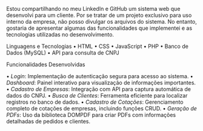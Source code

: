 Estou compartilhando no meu LinkedIn e GitHub um sistema web que desenvolvi para um cliente. Por se tratar de um projeto exclusivo para uso interno da empresa, não posso divulgar os arquivos do sistema. No entanto, gostaria de apresentar algumas das funcionalidades que implementei e as tecnologias utilizadas no desenvolvimento.<br/>

Linguagens e Tecnologias
• HTML
• CSS
• JavaScript
• PHP
• Banco de Dados (MySQL)
• API para consulta de CNPJ
<br/>

Funcionalidades Desenvolvidas

• *Login*: Implementação de autenticação segura para acesso ao sistema.
• *Dashboard*: Painel interativo para visualização de informações importantes.
• *Cadastro de Empresas*: Integração com API para captura automática de dados do CNPJ.
• *Busca de Clientes*: Ferramenta eficiente para localizar registros no banco de dados.
• *Cadastro de Cotações*: Gerenciamento completo de cotações de empresas, incluindo funções CRUD.
• *Geração de PDFs*: Uso da biblioteca DOMPDF para criar PDFs com informações detalhadas de pedidos e clientes.
